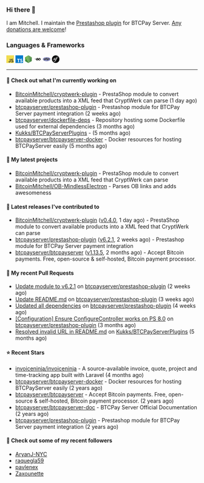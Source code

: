 ### Hi there 👋

I am Mitchell. I maintain the [Prestashop plugin](https://github.com/btcpayserver/prestashop-plugin) for BTCPay Server. [Any donations are welcome](https://bti.btcpayprovider.com/apps/eSbwxyPzhdLgsdxB85JgbCv9rVb/pos)!

### Languages & Frameworks

<code><img height="20" src="https://raw.githubusercontent.com/github/explore/d0c5a5e31e1776ad62379ef5f6b703bcf107d3a3/topics/javascript/javascript.png"></code>
<code><img height="20" src="https://raw.githubusercontent.com/github/explore/d0c5a5e31e1776ad62379ef5f6b703bcf107d3a3/topics/typescript/typescript.png"></code>
<code><img height="20" src="https://raw.githubusercontent.com/github/explore/d0c5a5e31e1776ad62379ef5f6b703bcf107d3a3/topics/nodejs/nodejs.png"></code>
<code><img height="20" src="https://raw.githubusercontent.com/github/explore/d0c5a5e31e1776ad62379ef5f6b703bcf107d3a3/topics/go/go.png"></code>
<code><img height="20" src="https://raw.githubusercontent.com/github/explore/d0c5a5e31e1776ad62379ef5f6b703bcf107d3a3/topics/php/php.png"></code>
<code><img height="20" src="https://raw.githubusercontent.com/github/explore/d0c5a5e31e1776ad62379ef5f6b703bcf107d3a3/topics/symfony/symfony.png"></code>

---
#### 👷 Check out what I'm currently working on

- [BitcoinMitchell/cryptwerk-plugin](https://github.com/BitcoinMitchell/cryptwerk-plugin) - PrestaShop module to convert available products into a XML feed that CryptWerk can parse (1 day ago)
- [btcpayserver/prestashop-plugin](https://github.com/btcpayserver/prestashop-plugin) - Prestashop module for BTCPay Server payment integration (2 weeks ago)
- [btcpayserver/dockerfile-deps](https://github.com/btcpayserver/dockerfile-deps) - Repository hosting some Dockerfile used for external dependencies (3 months ago)
- [Kukks/BTCPayServerPlugins](https://github.com/Kukks/BTCPayServerPlugins) -  (5 months ago)
- [btcpayserver/btcpayserver-docker](https://github.com/btcpayserver/btcpayserver-docker) - Docker resources for hosting BTCPayServer easily (5 months ago)



#### 🌱 My latest projects

- [BitcoinMitchell/cryptwerk-plugin](https://github.com/BitcoinMitchell/cryptwerk-plugin) - PrestaShop module to convert available products into a XML feed that CryptWerk can parse
- [BitcoinMitchell/OB-MindlessElectron](https://github.com/BitcoinMitchell/OB-MindlessElectron) - Parses OB links and adds awesomeness



#### 🔭 Latest releases I've contributed to

- [BitcoinMitchell/cryptwerk-plugin](https://github.com/BitcoinMitchell/cryptwerk-plugin) ([v0.4.0](https://github.com/BitcoinMitchell/cryptwerk-plugin/releases/tag/v0.4.0), 1 day ago) - PrestaShop module to convert available products into a XML feed that CryptWerk can parse
- [btcpayserver/prestashop-plugin](https://github.com/btcpayserver/prestashop-plugin) ([v6.2.1](https://github.com/btcpayserver/prestashop-plugin/releases/tag/v6.2.1), 2 weeks ago) - Prestashop module for BTCPay Server payment integration
- [btcpayserver/btcpayserver](https://github.com/btcpayserver/btcpayserver) ([v1.13.5](https://github.com/btcpayserver/btcpayserver/releases/tag/v1.13.5), 2 months ago) - Accept Bitcoin payments. Free, open-source &amp; self-hosted, Bitcoin payment processor. 



#### 🔨 My recent Pull Requests

- [Update module to v6.2.1](https://github.com/btcpayserver/prestashop-plugin/pull/152) on [btcpayserver/prestashop-plugin](https://github.com/btcpayserver/prestashop-plugin) (2 weeks ago)
- [Update README.md](https://github.com/btcpayserver/prestashop-plugin/pull/150) on [btcpayserver/prestashop-plugin](https://github.com/btcpayserver/prestashop-plugin) (3 weeks ago)
- [Updated all dependencies](https://github.com/btcpayserver/prestashop-plugin/pull/147) on [btcpayserver/prestashop-plugin](https://github.com/btcpayserver/prestashop-plugin) (4 weeks ago)
- [[Configuration] Ensure ConfigureController works on PS 8.0](https://github.com/btcpayserver/prestashop-plugin/pull/140) on [btcpayserver/prestashop-plugin](https://github.com/btcpayserver/prestashop-plugin) (3 months ago)
- [Resolved invalid URL in README.md](https://github.com/Kukks/BTCPayServerPlugins/pull/41) on [Kukks/BTCPayServerPlugins](https://github.com/Kukks/BTCPayServerPlugins) (5 months ago)



#### ⭐ Recent Stars

- [invoiceninja/invoiceninja](https://github.com/invoiceninja/invoiceninja) - A source-available invoice, quote, project and time-tracking app built with Laravel (4 months ago)
- [btcpayserver/btcpayserver-docker](https://github.com/btcpayserver/btcpayserver-docker) - Docker resources for hosting BTCPayServer easily (2 years ago)
- [btcpayserver/btcpayserver](https://github.com/btcpayserver/btcpayserver) - Accept Bitcoin payments. Free, open-source &amp; self-hosted, Bitcoin payment processor.  (2 years ago)
- [btcpayserver/btcpayserver-doc](https://github.com/btcpayserver/btcpayserver-doc) - BTCPay Server Official Documentation (2 years ago)
- [btcpayserver/prestashop-plugin](https://github.com/btcpayserver/prestashop-plugin) - Prestashop module for BTCPay Server payment integration (2 years ago)



#### 👯 Check out some of my recent followers

- [AryanJ-NYC](https://github.com/AryanJ-NYC)
- [raquegla59](https://github.com/raquegla59)
- [pavlenex](https://github.com/pavlenex)
- [Zaxounette](https://github.com/Zaxounette)


